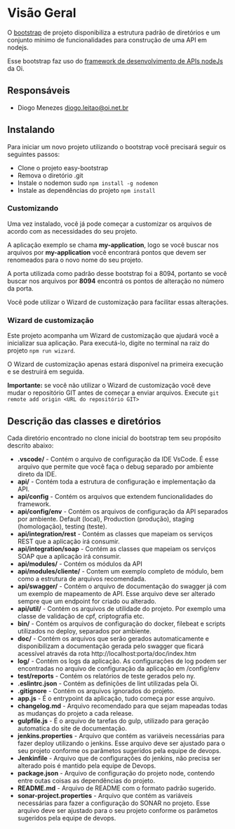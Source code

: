 # Visão Geral

O [bootstrap](http://dadhx01.interno/oidigital/easy-bootstrap) de projeto disponibiliza a estrutura padrão de diretórios e um conjunto mínimo de funcionalidades para construção de uma API em nodejs.

Esse bootstrap faz uso do [framework de desenvolvimento de APIs nodeJs](http://dadhx01.interno/oidigital/simple-node-framework) da Oi.

## Responsáveis

- Diogo Menezes <diogo.leitao@oi.net.br>

## Instalando

Para iniciar um novo projeto utilizando o bootstrap você precisará seguir os seguintes passos:

- Clone o projeto easy-bootstrap
- Remova o diretório .git
- Instale o nodemon sudo `npm install -g nodemon`
- Instale as dependências do projeto `npm install`

### Customizando

Uma vez instalado, você já pode começar a customizar os arquivos de acordo com as necessidades do seu projeto.

A aplicação exemplo se chama **my-application**, logo se você buscar nos arquivos por **my-application** você encontrará pontos que devem ser renomeados para o novo nome do seu projeto.

A porta utilizada como padrão desse bootstrap foi a 8094, portanto se você buscar nos arquivos por **8094** encontrá os pontos de alteração no número da porta.

Você pode utilizar o Wizard de customização para facilitar essas alterações.

### Wizard de customização

Este projeto acompanha um Wizard de customização que ajudará você a inicializar sua aplicação. Para executá-lo, digite no terminal na raiz do projeto `npm run wizard`.

O Wizard de customização apenas estará disponível na primeira execução e se destruirá em seguida.

**Importante:** se você não utilizar o Wizard de customização você deve mudar o repositório GIT antes de começar a enviar arquivos. Execute `git remote add origin <URL do repositório GIT>`

## Descrição das classes e diretórios

Cada diretório encontrado no clone inicial do bootstrap tem seu propósito descrito abaixo:

- **.vscode/** - Contém o arquivo de configuração da IDE VsCode. É esse arquivo que permite que você faça o debug separado por ambiente direto da IDE.
- **api/** - Contém toda a estrutura de configuração e implementação da API.
- **api/config** - Contém os arquivos que extendem funcionalidades do framework.
- **api/config/env** - Contém os arquivos de configuração da API separados por ambiente. Default (local), Production (produção), staging (homologação), testing (teste).
- **api/integration/rest** - Contém as classes que mapeiam os serviços REST que a aplicação irá consumir.
- **api/integration/soap** - Contém as classes que mapeiam os serviços SOAP que a aplicação irá consumir.
- **api/modules/** - Contém os módulos da API
- **api/modules/cliente/** - Contem um exemplo completo de módulo, bem como a estrutura de arquivos recomendada.
- **api/swagger/** - Contém o arquivo de documentação do swagger já com um exemplo de mapeamento de API. Esse arquivo deve ser alterado sempre que um endpoint for criado ou alterado.
- **api/util/** - Contém os arquivos de utilidade do projeto. Por exemplo uma classe de validação de cpf, criptografia etc.
- **bin/** - Contém os arquivos de configuração do docker, filebeat e scripts utilizados no deploy, separados por ambiente.
- **doc/** - Contém os arquivos que serão gerados automaticamente e disponibilizam a documentação gerada pelo swagger que ficará acessível através da rota http://localhost:porta/doc/index.htm
- **log/** - Contém os logs da aplicação. As configurações de log podem ser encontradas no arquivo de configuração da aplicação em /config/env
- **test/reports** - Contém os relatórios de teste gerados pelo ny.
- **.eslintrc.json** - Contém as definições de lint utilizadas pela Oi.
- **.gitignore** - Contém os arquivos ignorados do projeto.
- **app.js** - É o entrypoint da aplicação, tudo começa por esse arquivo.
- **changelog.md** - Arquivo recomendado para que sejam mapeadas todas as mudanças do projeto a cada release.
- **gulpfile.js** - É o arquivo de tarefas do gulp, utilizado para geração automatica do site de documentação.
- **jenkins.properties** - Arquivo que contém as variáveis necessárias para fazer deploy utilizando o jenkins. Esse arquivo deve ser ajustado para o seu projeto conforme os parâmetos sugeridos pela equipe de devops.
- **Jenkinfile** - Arquivo que de configurações do jenkins, não precisa ser alterado pois é mantido pela equipe de Devops.
- **package.json** - Arquivo de configuração do projeto node, contendo entre outas coisas as dependências do projeto.
- **README.md** - Arquivo de README com o formato padrão sugerido.
- **sonar-project.properties** - Arquivo que contém as variáveis necessárias para fazer a configuração do SONAR no projeto. Esse arquivo deve ser ajustado para o seu projeto conforme os parâmetos sugeridos pela equipe de devops.
